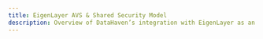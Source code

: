```yaml
---
title: EigenLayer AVS & Shared Security Model
description: Overview of DataHaven’s integration with EigenLayer as an AVS.
---
```

